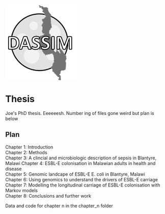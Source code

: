 ![Alt text](misc/logo_bw.png)

# Thesis

Joe's PhD thesis. Eeeeeesh. Number ing of files gone weird but plan is below

## Plan

Chapter 1: Introduction  
Chapter 2: Methods  
Chapter 3: A clincial and microbiologic description of sepsis in Blantyre, Malawi 
Chapter 4: ESBL-E colonisation in Malawian adults in health and disease  
Chapter 5: Genomic landcape of ESBL-E E. coli in Blantyre, Malawi  
Chapter 6: Using genomics to understand the drivers of ESBL-E carriage  
Chapter 7: Modelling the longitudinal carriage of ESBL-E colonisation with Markov models  
Chapter 8: Conclusions and further work  

Data and code for chapter n in the chapter_n folder

